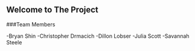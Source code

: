 ## Welcome to The Project

###Team Members

-Bryan Shin
-Christopher Drmacich
-Dillon Lobser
-Julia Scott
-Savannah Steele
